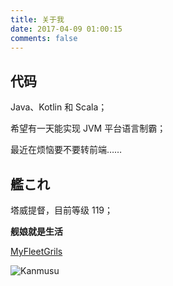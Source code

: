```yaml
---
title: 关于我
date: 2017-04-09 01:00:15
comments: false
---
```


## 代码

Java、Kotlin 和 Scala；

希望有一天能实现 JVM 平台语言制霸；

最近在烦恼要不要转前端……

## 艦これ

塔威提督，目前等级 119；

**舰娘就是生活**

[MyFleetGrils](https://myfleet.moe/user/11092700/top)

![Kanmusu](/images/kanmusu.png)
